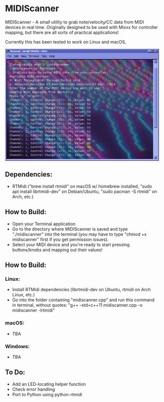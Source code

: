 # MIDIScanner

MIDIScanner - A small utility to grab note/velocity/CC data from MIDI devices in real time. Originally designed to be used with Mixxx for controller mapping, but there are all sorts of practical applications!

Currently this has been tested to work on Linux and macOS, 

![](screenshot.png)

## Dependencies:
- RTMidi ("brew install rtmidi" on macOS w/ homebrew installed, "sudo apt install librtmidi-dev" on Debian/Ubuntu, "sudo pacman -S rtmidi" on Arch, etc.)

## How to Build:
- Open your Terminal application
- Go to the directory where MIDIScanner is saved and type "./midiscanner" into the terminal (you may have to type "chmod +x midiscanner" first if you get permission issues).
- Select your MIDI device and you're ready to start pressing buttons/knobs and mapping out their values!

## How to Build:
### Linux:
- Install RTMidi dependencies (librtmidi-dev on Ubuntu, rtmidi on Arch Linux, etc.)
- Go into the folder containing "midiscanner.cpp" and run this command in terminal, without quotes: "g++ -std=c++11 midiscanner.cpp -o midiscanner -lrtmidi"

### macOS:
- TBA

### Windows:
- TBA

## To Do:
- Add an LED-locating helper function
- Check error handling
- Port to Python using python-rtmidi
